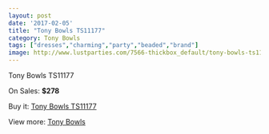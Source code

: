 ```yaml
---
layout: post
date: '2017-02-05'
title: "Tony Bowls TS11177"
category: Tony Bowls
tags: ["dresses","charming","party","beaded","brand"]
image: http://www.lustparties.com/7566-thickbox_default/tony-bowls-ts11177.jpg
---
```

Tony Bowls TS11177

On Sales: **$278**
<a href="https://www.lustparties.com/en/tony-bowls/2520-tony-bowls-ts11177.html"><amp-img layout="responsive" width="600" height="600" src="//www.lustparties.com/7566-thickbox_default/tony-bowls-ts11177.jpg" alt="Tony Bowls TS11177 0" /></a>
<a href="https://www.lustparties.com/en/tony-bowls/2520-tony-bowls-ts11177.html"><amp-img layout="responsive" width="600" height="600" src="//www.lustparties.com/7569-thickbox_default/tony-bowls-ts11177.jpg" alt="Tony Bowls TS11177 1" /></a>
<a href="https://www.lustparties.com/en/tony-bowls/2520-tony-bowls-ts11177.html"><amp-img layout="responsive" width="600" height="600" src="//www.lustparties.com/7568-thickbox_default/tony-bowls-ts11177.jpg" alt="Tony Bowls TS11177 2" /></a>
<a href="https://www.lustparties.com/en/tony-bowls/2520-tony-bowls-ts11177.html"><amp-img layout="responsive" width="600" height="600" src="//www.lustparties.com/7567-thickbox_default/tony-bowls-ts11177.jpg" alt="Tony Bowls TS11177 3" /></a>

Buy it: [Tony Bowls TS11177](https://www.lustparties.com/en/tony-bowls/2520-tony-bowls-ts11177.html "Tony Bowls TS11177")

View more: [Tony Bowls](https://www.lustparties.com/en/5-tony-bowls "Tony Bowls")